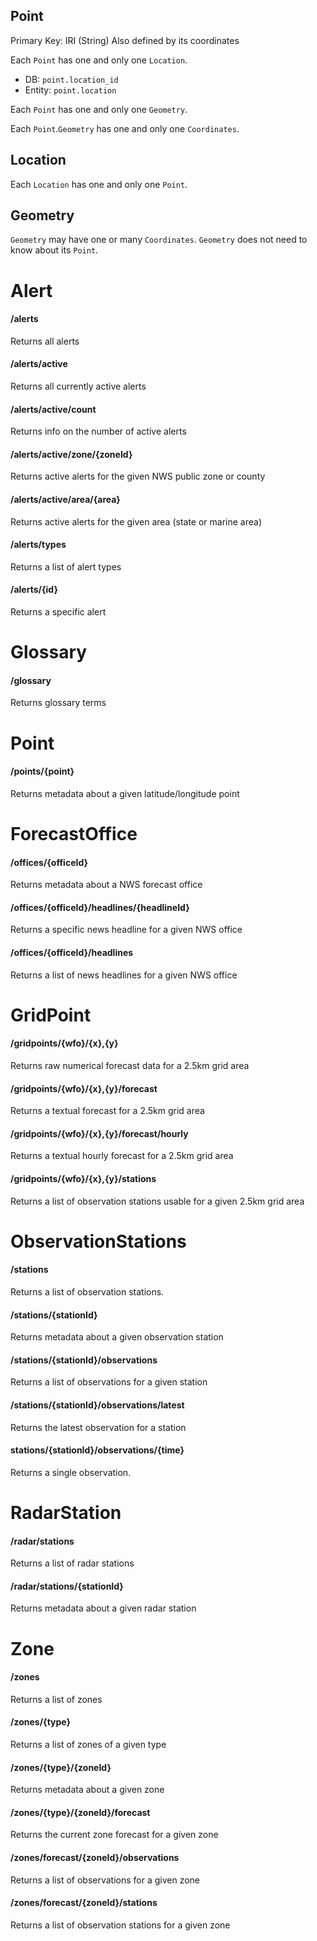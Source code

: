 ## Point
Primary Key: IRI (String)
Also defined by its coordinates

Each `Point` has one and only one `Location`.
- DB: `point.location_id`
- Entity: `point.location`
	
Each `Point` has one and only one `Geometry`.

Each `Point`.`Geometry` has one and only one `Coordinates`.

## Location
Each `Location` has one and only one `Point`.

## Geometry
`Geometry` may have one or many `Coordinates`.
`Geometry` does not need to know about its `Point`.

# Alert

#### /alerts
Returns all alerts

#### /alerts/active
Returns all currently active alerts

#### /alerts/active/count
Returns info on the number of active alerts

#### /alerts/active/zone/{zoneId}
Returns active alerts for the given NWS public zone or county

#### /alerts/active/area/{area}
Returns active alerts for the given area (state or marine area)

#### /alerts/types
Returns a list of alert types

#### /alerts/{id}
Returns a specific alert

# Glossary

#### /glossary
Returns glossary terms

# Point

#### /points/{point}
Returns metadata about a given latitude/longitude point

# ForecastOffice

#### /offices/{officeId}
Returns metadata about a NWS forecast office

#### /offices/{officeId}/headlines/{headlineId}
Returns a specific news headline for a given NWS office

#### /offices/{officeId}/headlines
Returns a list of news headlines for a given NWS office

# GridPoint

#### /gridpoints/{wfo}/{x},{y}
Returns raw numerical forecast data for a 2.5km grid area

#### /gridpoints/{wfo}/{x},{y}/forecast
Returns a textual forecast for a 2.5km grid area

#### /gridpoints/{wfo}/{x},{y}/forecast/hourly
Returns a textual hourly forecast for a 2.5km grid area

#### /gridpoints/{wfo}/{x},{y}/stations
Returns a list of observation stations usable for a given 2.5km grid area

# ObservationStations

#### /stations
Returns a list of observation stations.

#### /stations/{stationId}
Returns metadata about a given observation station

#### /stations/{stationId}/observations
Returns a list of observations for a given station

#### /stations/{stationId}/observations/latest
Returns the latest observation for a station

#### stations/{stationId}/observations/{time}
Returns a single observation.

# RadarStation

#### /radar/stations
Returns a list of radar stations

#### /radar/stations/{stationId}
Returns metadata about a given radar station

# Zone

#### /zones
Returns a list of zones

#### /zones/{type}
Returns a list of zones of a given type

#### /zones/{type}/{zoneId}
Returns metadata about a given zone

#### /zones/{type}/{zoneId}/forecast
Returns the current zone forecast for a given zone

#### /zones/forecast/{zoneId}/observations
Returns a list of observations for a given zone

#### /zones/forecast/{zoneId}/stations
Returns a list of observation stations for a given zone
